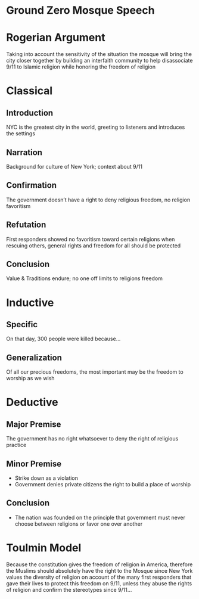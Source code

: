 # Ground Zero Mosque Speech

# Rogerian Argument

Taking into account the sensitivity of the situation the mosque will bring the city closer together by building an interfaith community to help disassociate 9/11 to Islamic religion while honoring the freedom of religion

# Classical

## Introduction

NYC is the greatest city in the world, greeting to listeners and introduces the settings

## Narration

Background for culture of New York; context about 9/11

## Confirmation

The government doesn’t have a right to deny religious freedom, no religion favoritism

## Refutation

First responders showed no favoritism toward certain religions when rescuing others, general rights and freedom for all should be protected

## Conclusion

Value & Traditions endure; no one off limits to religions freedom

# Inductive

## Specific

On that day, 300 people were killed because…

## Generalization

Of all our precious freedoms, the most important may be the freedom to worship as we wish

# Deductive

## Major Premise

The government has no right whatsoever to deny the right of religious practice

## Minor Premise

- Strike down as a violation
- Government denies private citizens the right to build a place of worship

## Conclusion

- The nation was founded on the principle that government must never choose between religions or favor one over another

# Toulmin Model

Because the constitution gives the freedom of religion in America, therefore the Muslims should absolutely have the right to the Mosque since New York values the diversity of religion on account of the many first responders that gave their lives to protect this freedom on 9/11, unless they abuse the rights of religion and confirm the stereotypes since 9/11…